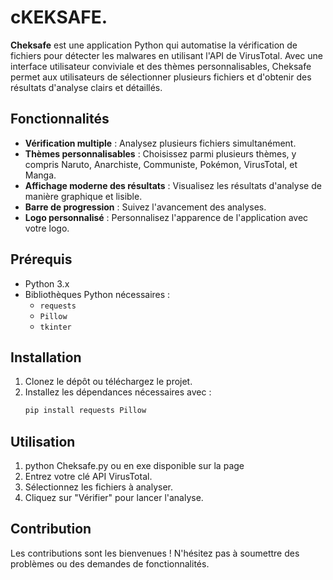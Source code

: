 # cKEKSAFE.
**Cheksafe** est une application Python qui automatise la vérification de fichiers pour détecter les malwares en utilisant l'API de VirusTotal. Avec une interface utilisateur conviviale et des thèmes personnalisables, Cheksafe permet aux utilisateurs de sélectionner plusieurs fichiers et d'obtenir des résultats d'analyse clairs et détaillés.

## Fonctionnalités

- **Vérification multiple** : Analysez plusieurs fichiers simultanément.
- **Thèmes personnalisables** : Choisissez parmi plusieurs thèmes, y compris Naruto, Anarchiste, Communiste, Pokémon, VirusTotal, et Manga.
- **Affichage moderne des résultats** : Visualisez les résultats d'analyse de manière graphique et lisible.
- **Barre de progression** : Suivez l'avancement des analyses.
- **Logo personnalisé** : Personnalisez l'apparence de l'application avec votre logo.

## Prérequis

- Python 3.x
- Bibliothèques Python nécessaires :
  - `requests`
  - `Pillow`
  - `tkinter`

## Installation

1. Clonez le dépôt ou téléchargez le projet.
2. Installez les dépendances nécessaires avec :
   ```bash
   pip install requests Pillow
## Utilisation
1. python Cheksafe.py ou en exe disponible sur la page 
2. Entrez votre clé API VirusTotal.
3. Sélectionnez les fichiers à analyser.
4. Cliquez sur "Vérifier" pour lancer l'analyse.


## Contribution
Les contributions sont les bienvenues ! N'hésitez pas à soumettre des problèmes ou des demandes de fonctionnalités.
